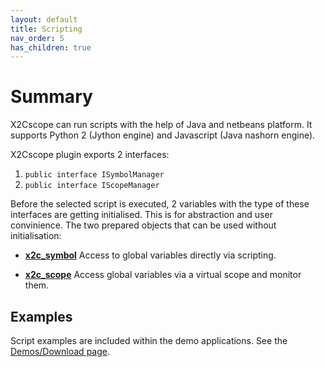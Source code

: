 ```yaml
---
layout: default
title: Scripting
nav_order: 5
has_children: true
---
```


# Summary 

X2Cscope can run scripts with the help of Java and netbeans platform. It supports Python 2 (Jython engine) and Javascript (Java nashorn engine).

X2Cscope plugin exports 2 interfaces:
1. `public interface ISymbolManager`
2. `public interface IScopeManager`

Before the selected script is executed, 2 variables with the type of these interfaces are getting initialised. This is for abstraction and user convinience. The two prepared objects that can be used without initialisation:

   * [**x2c_symbol**](scripting_watch.md) Access to global variables directly via scripting.
   
   * [**x2c_scope**](scripting_scope.md) Access global variables via a virtual scope and monitor them.

## Examples

Script examples are included within the demo applications. See the [Demos/Download page](../supportedHW.md).
